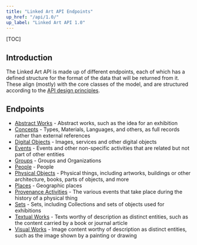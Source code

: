 ```yaml
---
title: "Linked Art API Endpoints"
up_href: "/api/1.0/"
up_label: "Linked Art API 1.0"
---
```


[TOC]

## Introduction

The Linked Art API is made up of different endpoints, each of which has a defined structure for the format of the data that will be returned from it. These align (mostly) with the core classes of the model, and are structured according to the [API design principles](../principles/). 

## Endpoints

* [Abstract Works](abstract_work/) - Abstract works, such as the idea for an exhibition
* [Concepts](concept/) - Types, Materials, Languages, and others, as full records rather than external references
* [Digital Objects](digital_object/) - Images, services and other digital objects
* [Events](event/) - Events and other non-specific activities that are related but not part of other entities
* [Groups](group/) - Groups and Organizations
* [People](person/) - People
* [Physical Objects](physical_object/) - Physical things, including artworks, buildings or other architecture, books, parts of objects, and more
* [Places](place/) - Geographic places
* [Provenance Activities](provenance_activity/) - The various events that take place during the history of a physical thing
* [Sets](set/) - Sets, including Collections and sets of objects used for exhibitions
* [Textual Works](textual_work/) - Texts worthy of description as distinct entities, such as the content carried by a book or journal article
* [Visual Works](visual_work/) - Image content worthy of description as distinct entities, such as the image shown by a painting or drawing

